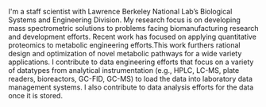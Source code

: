 I'm a staff scientist with Lawrence Berkeley National Lab’s Biological Systems and Engineering Division. My research focus is on developing mass spectrometric solutions to problems facing biomanufacturing research and development efforts. Recent work has focused on applying quantitative proteomics to metabolic engineering efforts.This work furthers rational design and optimization of novel metabolic pathways for a wide variety applications. I contribute to data engineering efforts that focus on a variety of datatypes from analytical instrumentation (e.g., HPLC, LC-MS, plate readers, bioreactors, GC-FID, GC-MS) to load the data into laboratory data management systems. I also contribute to data analysis efforts for the data once it is stored.

